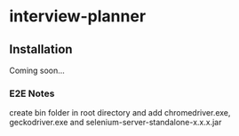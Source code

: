 # interview-planner

## Installation
Coming soon...

### E2E Notes
create bin folder in root directory and add chromedriver.exe, geckodriver.exe and selenium-server-standalone-x.x.x.jar

